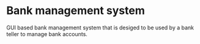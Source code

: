 # Bank management system

GUI based bank management system that is desiged to be used by a bank teller to manage bank accounts.

